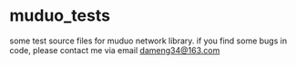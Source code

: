 muduo_tests
===========

some test source files for muduo network library.
if you find some bugs in code, please contact me via email dameng34@163.com

